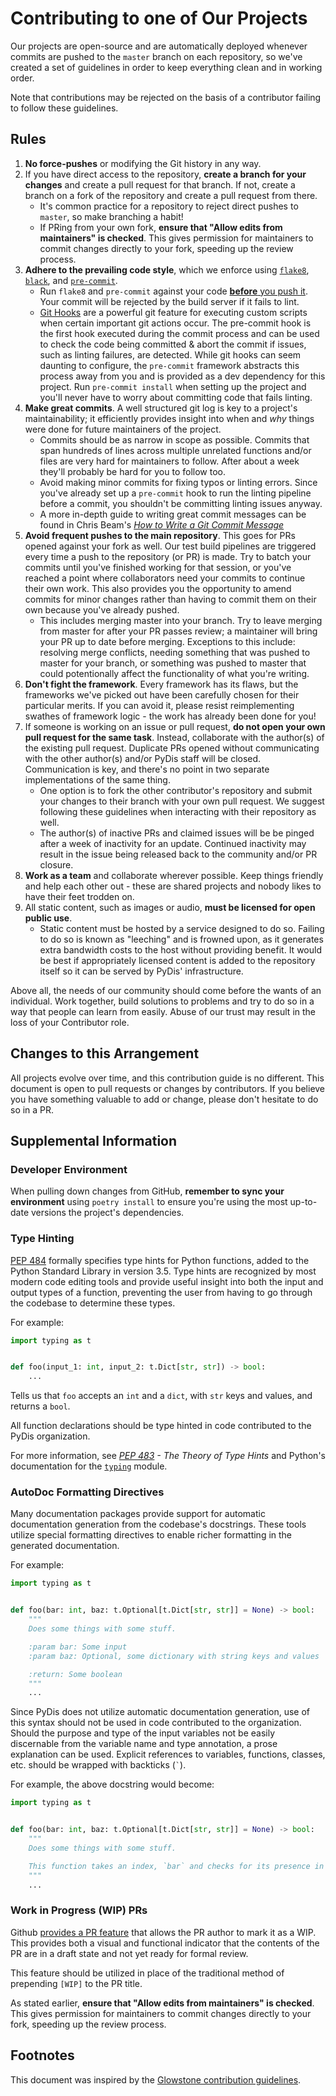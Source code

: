 # Contributing to one of Our Projects

Our projects are open-source and are automatically deployed whenever commits are pushed to the `master` branch on each repository, so we've created a set of guidelines in order to keep everything clean and in working order.

Note that contributions may be rejected on the basis of a contributor failing to follow these guidelines.

## Rules

1. **No force-pushes** or modifying the Git history in any way.
2. If you have direct access to the repository, **create a branch for your changes** and create a pull request for that branch. If not, create a branch on a fork of the repository and create a pull request from there.
    * It's common practice for a repository to reject direct pushes to `master`, so make branching a habit!
    * If PRing from your own fork, **ensure that "Allow edits from maintainers" is checked**. This gives permission for maintainers to commit changes directly to your fork, speeding up the review process.
3. **Adhere to the prevailing code style**, which we enforce using [`flake8`](http://flake8.pycqa.org/en/latest/index.html), [`black`](https://black.readthedocs.io/en/stable/),  and [`pre-commit`](https://pre-commit.com/).
    * Run `flake8` and `pre-commit` against your code [**before** you push it](https://soundcloud.com/lemonsaurusrex/lint-before-you-push). Your commit will be rejected by the build server if it fails to lint.
    * [Git Hooks](https://git-scm.com/book/en/v2/Customizing-Git-Git-Hooks) are a powerful git feature for executing custom scripts when certain important git actions occur. The pre-commit hook is the first hook executed during the commit process and can be used to check the code being committed & abort the commit if issues, such as linting failures, are detected. While git hooks can seem daunting to configure, the `pre-commit` framework abstracts this process away from you and is provided as a dev dependency for this project. Run `pre-commit install` when setting up the project and you'll never have to worry about committing code that fails linting.
4. **Make great commits**. A well structured git log is key to a project's maintainability; it efficiently provides insight into when and *why* things were done for future maintainers of the project.
    * Commits should be as narrow in scope as possible. Commits that span hundreds of lines across multiple unrelated functions and/or files are very hard for maintainers to follow. After about a week they'll probably be hard for you to follow too.
    * Avoid making minor commits for fixing typos or linting errors. Since you've already set up a `pre-commit` hook to run the linting pipeline before a commit, you shouldn't be committing linting issues anyway.
    * A more in-depth guide to writing great commit messages can be found in Chris Beam's [*How to Write a Git Commit Message*](https://chris.beams.io/posts/git-commit/)
5. **Avoid frequent pushes to the main repository**. This goes for PRs opened against your fork as well. Our test build pipelines are triggered every time a push to the repository (or PR) is made. Try to batch your commits until you've finished working for that session, or you've reached a point where collaborators need your commits to continue their own work. This also provides you the opportunity to amend commits for minor changes rather than having to commit them on their own because you've already pushed.
    * This includes merging master into your branch. Try to leave merging from master for after your PR passes review; a maintainer will bring your PR up to date before merging. Exceptions to this include: resolving merge conflicts, needing something that was pushed to master for your branch, or something was pushed to master that could potentionally affect the functionality of what you're writing.
6. **Don't fight the framework**. Every framework has its flaws, but the frameworks we've picked out have been carefully chosen for their particular merits. If you can avoid it, please resist reimplementing swathes of framework logic - the work has already been done for you!
7. If someone is working on an issue or pull request, **do not open your own pull request for the same task**. Instead, collaborate with the author(s) of the existing pull request. Duplicate PRs opened without communicating with the other author(s) and/or PyDis staff will be closed. Communication is key, and there's no point in two separate implementations of the same thing.
    * One option is to fork the other contributor's repository and submit your changes to their branch with your own pull request. We suggest following these guidelines when interacting with their repository as well.
    * The author(s) of inactive PRs and claimed issues will be be pinged after a week of inactivity for an update. Continued inactivity may result in the issue being released back to the community and/or PR closure.
8. **Work as a team** and collaborate wherever possible. Keep things friendly and help each other out - these are shared projects and nobody likes to have their feet trodden on.
9. All static content, such as images or audio, **must be licensed for open public use**.
    * Static content must be hosted by a service designed to do so. Failing to do so is known as "leeching" and is frowned upon, as it generates extra bandwidth costs to the host without providing benefit. It would be best if appropriately licensed content is added to the repository itself so it can be served by PyDis' infrastructure.

Above all, the needs of our community should come before the wants of an individual. Work together, build solutions to problems and try to do so in a way that people can learn from easily. Abuse of our trust may result in the loss of your Contributor role.

## Changes to this Arrangement

All projects evolve over time, and this contribution guide is no different. This document is open to pull requests or changes by contributors. If you believe you have something valuable to add or change, please don't hesitate to do so in a PR.

##  Supplemental Information
### Developer Environment
When pulling down changes from GitHub, **remember to sync your environment** using `poetry install` to ensure you're using the most up-to-date versions the project's dependencies.

### Type Hinting
[PEP 484](https://www.python.org/dev/peps/pep-0484/) formally specifies type hints for Python functions, added to the Python Standard Library in version 3.5. Type hints are recognized by most modern code editing tools and provide useful insight into both the input and output types of a function, preventing the user from having to go through the codebase to determine these types.

For example:

```py
import typing as t


def foo(input_1: int, input_2: t.Dict[str, str]) -> bool:
    ...
```

Tells us that `foo` accepts an `int` and a `dict`, with `str` keys and values, and returns a `bool`.

All function declarations should be type hinted in code contributed to the PyDis organization.

For more information, see *[PEP 483](https://www.python.org/dev/peps/pep-0483/) - The Theory of Type Hints* and Python's documentation for the [`typing`](https://docs.python.org/3/library/typing.html) module.

### AutoDoc Formatting Directives
Many documentation packages provide support for automatic documentation generation from the codebase's docstrings. These tools utilize special formatting directives to enable richer formatting in the generated documentation.

For example:

```py
import typing as t


def foo(bar: int, baz: t.Optional[t.Dict[str, str]] = None) -> bool:
    """
    Does some things with some stuff.

    :param bar: Some input
    :param baz: Optional, some dictionary with string keys and values

    :return: Some boolean
    """
    ...
```

Since PyDis does not utilize automatic documentation generation, use of this syntax should not be used in code contributed to the organization. Should the purpose and type of the input variables not be easily discernable from the variable name and type annotation, a prose explanation can be used. Explicit references to variables, functions, classes, etc. should be wrapped with backticks (`` ` ``).

For example, the above docstring would become:

```py
import typing as t


def foo(bar: int, baz: t.Optional[t.Dict[str, str]] = None) -> bool:
    """
    Does some things with some stuff.

    This function takes an index, `bar` and checks for its presence in the database `baz`, passed as a dictionary. Returns `False` if `baz` is not passed.
    """
    ...
```

### Work in Progress (WIP) PRs
Github [provides a PR feature](https://github.blog/2019-02-14-introducing-draft-pull-requests/) that allows the PR author to mark it as a WIP. This provides both a visual and functional indicator that the contents of the PR are in a draft state and not yet ready for formal review.

This feature should be utilized in place of the traditional method of prepending `[WIP]` to the PR title.

As stated earlier, **ensure that "Allow edits from maintainers" is checked**. This gives permission for maintainers to commit changes directly to your fork, speeding up the review process.

## Footnotes

This document was inspired by the [Glowstone contribution guidelines](https://github.com/GlowstoneMC/Glowstone/blob/dev/docs/CONTRIBUTING.md).
